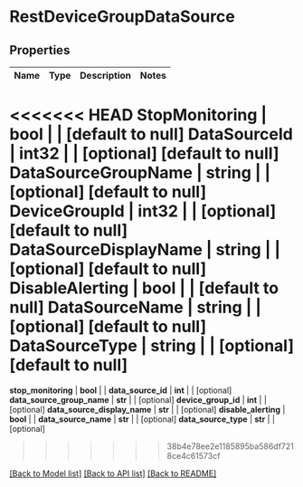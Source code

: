 # RestDeviceGroupDataSource

## Properties
Name | Type | Description | Notes
------------ | ------------- | ------------- | -------------
<<<<<<< HEAD
**StopMonitoring** | **bool** |  | [default to null]
**DataSourceId** | **int32** |  | [optional] [default to null]
**DataSourceGroupName** | **string** |  | [optional] [default to null]
**DeviceGroupId** | **int32** |  | [optional] [default to null]
**DataSourceDisplayName** | **string** |  | [optional] [default to null]
**DisableAlerting** | **bool** |  | [default to null]
**DataSourceName** | **string** |  | [optional] [default to null]
**DataSourceType** | **string** |  | [optional] [default to null]
=======
**stop_monitoring** | **bool** |  | 
**data_source_id** | **int** |  | [optional] 
**data_source_group_name** | **str** |  | [optional] 
**device_group_id** | **int** |  | [optional] 
**data_source_display_name** | **str** |  | [optional] 
**disable_alerting** | **bool** |  | 
**data_source_name** | **str** |  | [optional] 
**data_source_type** | **str** |  | [optional] 
>>>>>>> 38b4e78ee2e1185895ba586df7218ce4c61573cf

[[Back to Model list]](../README.md#documentation-for-models) [[Back to API list]](../README.md#documentation-for-api-endpoints) [[Back to README]](../README.md)


